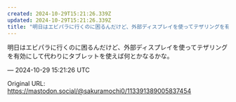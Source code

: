 ```yaml
---
created: 2024-10-29T15:21:26.339Z
updated: 2024-10-29T15:21:26.339Z
title: "明日はエビパラに行くのに困るんだけど、外部ディスプレイを使ってテザリングを有効に[...]"
---
```


<p>明日はエビパラに行くのに困るんだけど、外部ディスプレイを使ってテザリングを有効にして代わりにタブレットを使えば何とかなるかな。</p>

&mdash; 2024-10-29 15:21:26 UTC

Original URL: https://mastodon.social/@sakuramochi0/113391389005837454
